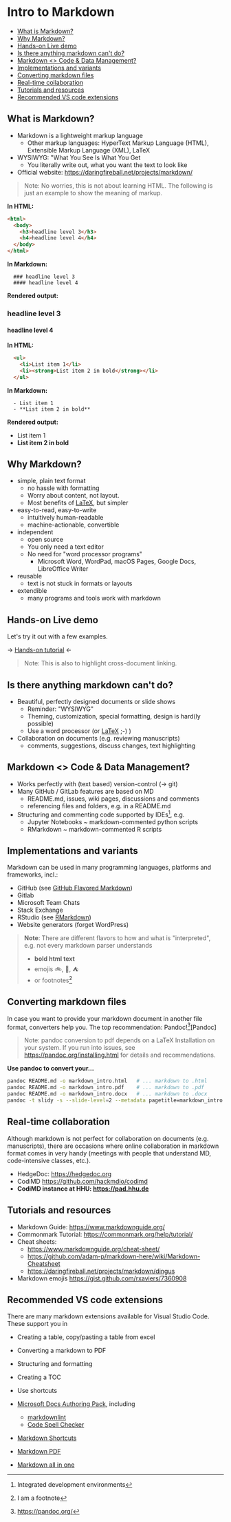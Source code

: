 
# Intro to Markdown

- [What is Markdown?](#what-is-markdown)
- [Why Markdown?](#why-markdown)
- [Hands-on Live demo](#hands-on-live-demo)
- [Is there anything markdown can't do?](#is-there-anything-markdown-cant-do)
- [Markdown <> Code & Data Management?](#markdown--code--data-management)
- [Implementations and variants](#implementations-and-variants)
- [Converting markdown files](#converting-markdown-files)
- [Real-time collaboration](#real-time-collaboration)
- [Tutorials and resources](#tutorials-and-resources)
- [Recommended VS code extensions](#recommended-vs-code-extensions)

## What is Markdown?

- Markdown is a lightweight markup language
  - Other markup languages: HyperText Markup Language (HTML), Extensible Markup Language (XML), LaTeX
- WYSIWYG: "What You See Is What You Get
  - You literally write out, what you want the text to look like
- Official website: <https://daringfireball.net/projects/markdown/>

> Note: No worries, this is not about learning HTML. The following is just an example to show the meaning of markup.

**In HTML:**

```html
<html>
  <body>    
    <h3>headline level 3</h3>
    <h4>headline level 4</h4>
  </body>
</html>
```

**In Markdown:**

```
  ### headline level 3
  #### headline level 4
```

**Rendered output:**

### headline level 3 <!-- omit in toc -->

#### headline level 4 <!-- omit in toc -->

**In HTML:**

```html  
  <ul>
    <li>List item 1</li>
    <li><strong>List item 2 in bold</strong></li>
  </ul>
```

**In Markdown:**

```
  - List item 1
  - **List item 2 in bold**
```

**Rendered output:**

- List item 1
- **List item 2 in bold**

## Why Markdown?

- simple, plain text format
  - no hassle with formatting
  - Worry about content, not layout.
  - Most benefits of [LaTeX], but simpler
- easy-to-read, easy-to-write
  - intuitively human-readable
  - machine-actionable, convertible
- independent
  - open source
  - You only need a text editor
  - No need for "word processor programs"
    - Microsoft Word, WordPad, macOS Pages, Google Docs, LibreOffice Writer
- reusable
  - text is not stuck in formats or layouts
- extendible
  - many programs and tools work with markdown

## Hands-on Live demo

Let's try it out with a few examples.

-> [Hands-on tutorial](./hands_on.md) <-

> Note: This is also to highlight cross-document linking.

## Is there anything markdown can't do?

- Beautiful, perfectly designed documents or slide shows
  - Reminder: "WYSIWYG"
  - Theming, customization, special formatting, design is hard(ly possible)
  - Use a word processor (or [LaTeX] ;-) )
- Collaboration on documents (e.g. reviewing manuscripts)
  - comments, suggestions, discuss changes, text highlighting

## Markdown <> Code & Data Management?

- Works perfectly with (text based) version-control (-> git)
- Many GitHub / GitLab features are based on MD
  - README.md, issues, wiki pages, discussions and comments
  - referencing files and folders, e.g. in a README.md
- Structuring and commenting code supported by IDEs[^1], e.g.
  - Jupyter Notebooks ~ markdown-commented python scripts
  - RMarkdown ~ markdown-commented R scripts

## Implementations and variants

Markdown can be used in many programming languages, platforms and frameworks, incl.:

- GitHub (see [GitHub Flavored Markdown](https://github.github.com/gfm/))
- Gitlab  
- Microsoft Team Chats
- Stack Exchange
- RStudio (see [RMarkdown](https://rmarkdown.rstudio.com/))
- Website generators (forget WordPress)

> **Note**: There are different flavors to how and what is "interpreted",  
> e.g. not every markdown parser understands
>
> - <strong>bold html text</strong>
> - emojis :bike:, :beers:, :tent:
> - or footnotes[^2]

## Converting markdown files

In case you want to provide your markdown document in another file format, converters help you.
The top recommendation: Pandoc![^3][Pandoc]  

> Note: pandoc conversion to pdf depends on a LaTeX Installation on your system.
> If you run into issues, see <https://pandoc.org/installing.html> for details and recommendations.

**Use pandoc to convert your...**

```bash
pandoc README.md -o markdown_intro.html   # ... markdown to .html
pandoc README.md -o markdown_intro.pdf    # ... markdown to .pdf
pandoc README.md -o markdown_intro.docx   # ... markdown to .docx
pandoc -t slidy -s --slide-level=2 --metadata pagetitle=markdown_intro README.md -o markdown_intro_slides.html # ... markdown to html slides
```

## Real-time collaboration

Although markdown is not perfect for collaboration on documents (e.g. manuscripts), there are occasions where online collaboration in markdown format comes in very handy (meetings with people that understand MD, code-intensive classes, etc.).

- HedgeDoc: <https://hedgedoc.org>
- CodiMD <https://github.com/hackmdio/codimd>
- **CodiMD instance at HHU: <https://pad.hhu.de>**

## Tutorials and resources

- Markdown Guide: <https://www.markdownguide.org/>
- Commonmark Tutorial: <https://commonmark.org/help/tutorial/>
- Cheat sheets:
  - <https://www.markdownguide.org/cheat-sheet/>
  - <https://github.com/adam-p/markdown-here/wiki/Markdown-Cheatsheet>
  - <https://daringfireball.net/projects/markdown/dingus>
- Markdown emojis <https://gist.github.com/rxaviers/7360908>

## Recommended VS code extensions

There are many markdown extensions available for Visual Studio Code.  
These support you in

- Creating a table, copy/pasting a table from excel
- Converting a markdown to PDF
- Structuring and formatting
- Creating a TOC
- Use shortcuts

- [Microsoft Docs Authoring Pack](https://marketplace.visualstudio.com/items?itemName=docsmsft.docs-authoring-pack), including
  - [markdownlint](https://marketplace.visualstudio.com/items?itemName=DavidAnson.vscode-markdownlint)
  - [Code Spell Checker](https://marketplace.visualstudio.com/items?itemName=streetsidesoftware.code-spell-checker)
- [Markdown Shortcuts](https://marketplace.visualstudio.com/items?itemName=mdickin.markdown-shortcuts)
- [Markdown PDF](https://marketplace.visualstudio.com/items?itemName=yzane.markdown-pdf)
- [Markdown all in one](https://marketplace.visualstudio.com/items?itemName=yzhang.markdown-all-in-one)

<!-- This is just to show references in markdown -->

[LaTeX]: https://www.latex-project.org/ "This a Link to the LaTeX Webpage"

<!-- This is just to show you a footnote in markdown -->

[^1]: Integrated development environments
[^2]: I am a footnote
[^3]: <https://pandoc.org/>
